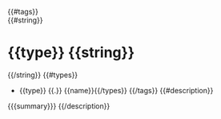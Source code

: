 {{#tags}}	
{{#string}}
# {{type}} {{string}}
{{/string}}
{{#types}}
* {{type}} {{.}} {{name}}{{/types}}
{{/tags}}
{{#description}}

{{{summary}}}
{{/description}}